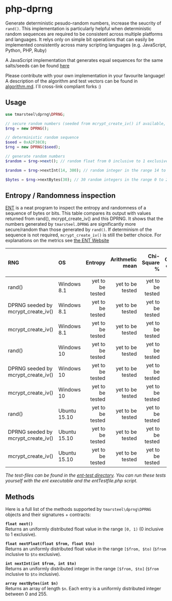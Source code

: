 # php-dprng

Generate deterministic pesudo-random numbers, increase the seucrity of `rand()`. This implementation is particularly helpful when deterministic random sequences are required to be consistent across multiple platforms and languages. It relys only on simple bit operations that can easily be implemented consistently across many scripting languages (e.g. JavaScript, Python, PHP, Ruby)

A JavaScript implementation that generates equal sequences for the same salts/seeds can be found [here](//github.com/tmarsteel/jsdprng)

Please contribute with your own implementation in your favourite language! A description of the algorithm and test vectors can be found in [algorithm.md](algorithm.md). I`ll cross-link compliant forks :)

## Usage
```php
use tmarsteel\dprng\DPRNG;

// secure random numbers (seeded from mcrypt_create_iv() if available, rand() otherwise)
$rng = new DPRNG();

// deterministic random sequence
$seed = 0xA2F38C0;
$rng = new DPRNG($seed); 

// generate random numbers
$random = $rng->next(); // random float from 0 inclusive to 1 exclusive (same range as Math.random())

$random = $rng->nextInt(14, 300); // random integer in the range 14 to 299

$bytes = $rng->nextBytes(30); // 30 random integers in the range 0 to 255
```

## Entropy / Randomness inspection
[ENT](http://www.fourmilab.ch/random/) is a neat program to inspect the entropy and randomness of a sequence of bytes or bits. This table compares its output with values returned from rand(), mcrypt_create_iv() and this DPRNG. It shows that the numbers generated by `tmarsteel.DPRNG` are significantly more secure/random than those generated by `rand()`. If determinism of the sequence is not required, `mcrypt_create_iv()` is still the better choice.
For explanations on the metrics see [the ENT Website](http://www.fourmilab.ch/random/)

| RNG | OS   | Entropy | Arithmetic mean | Chi-Square % | Correlation coefficient | Monte-Carlo PI error % |
| :-- | :--- | ------: | --------------: | -----------: | ----------------------: | ---------------------: |
rand()|Windows 8.1| yet to be tested | yet to be tested | yet to be tested | yet to be tested | yet to be tested |
DPRNG seeded by mcrypt_create_iv()|Windows 8.1| yet to be tested | yet to be tested | yet to be tested | yet to be tested | yet to be tested |
mcrypt_create_iv()|Windows 8.1| yet to be tested | yet to be tested | yet to be tested | yet to be tested | yet to be tested |
rand()|Windows 10| yet to be tested | yet to be tested | yet to be tested | yet to be tested | yet to be tested |
DPRNG seeded by mcrypt_create_iv()|Windows 10| yet to be tested | yet to be tested | yet to be tested | yet to be tested | yet to be tested |
mcrypt_create_iv()|Windows 10| yet to be tested | yet to be tested | yet to be tested | yet to be tested | yet to be tested |
rand()|Ubuntu 15.10| yet to be tested | yet to be tested | yet to be tested | yet to be tested | yet to be tested |
DPRNG seeded by mcrypt_create_iv()|Ubuntu 15.10| yet to be tested | yet to be tested | yet to be tested | yet to be tested | yet to be tested |
mcrypt_create_iv()|Ubuntu 15.10| yet to be tested | yet to be tested | yet to be tested | yet to be tested | yet to be tested |

*The test-files can be found in the [ent-test directory](ent-test). You can run these tests yourself with the ent executable and the entTestfile.php script.*

## Methods
Here is a full list of the methods supported by `tmarsteel\dprng\DPRNG` objects and their signatures + contracts:

**`float next()`**  
Returns an uniformly distributed float value in the range `[0, 1)` (0 inclusive to 1 exclusive).

**`float nextFloat(float $from, float $to)`**  
Returns an uniformly distributed float value in the range `[$from, $to)` (`$from` inclusive to `$to` exclusive).

**`int nextInt(int $from, int $to)`**  
Returns an uniformly distributed integer in the range `[$from, $to]` (`$from` inclusive to `$to` inclusive).

**`array nextBytes(int $n)`**  
Returns an array of length `$n`. Each entry is a uniformly distributed integer between 0 and 255.
